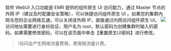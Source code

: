 
软件 WebUI 入口功能是 EMR 提供的组件原生 UI 访问能力，通过 Master 节点的外网 IP（建议及时配置安全策略），可以快捷访问组件原生 UI 。如果您的集群内网与您的企业网络互通，可以关闭该外网 IP，直接通过内网访问组件原生 UI。
 ![](https://main.qcloudimg.com/raw/a49f17aa9937626efac684339ce98997.png)
访问地址需要进行身份验证，用户名为 root，默认密码为创建集群时输入的密码，如果需要修改密码，可以在该页面中单击【重置原生UI密码】进行修改。

>!访问会产生网络流量费用，费用按流量计费。

